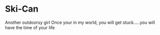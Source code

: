 # Ski-Can
Another outdoorsy girl
Once your in my world, you will get stuck.....you will have the time of your life
